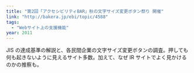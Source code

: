 ```yaml
---
title: "第2回「アクセシビリティBAR」秋の文字サイズ変更ボタン祭り 開催"
link: "http://bakera.jp/ebi/topic/4588"
tags:
  - "Webサイト上の支援機能"
year: 2011
---
```


JIS の達成基準の解説と、各民間企業の文字サイズ変更ボタンの調査。押しても何も起きないように見えるサイト多数。加えて、なぜ IR サイトでよく見かけるのかの推察も。
